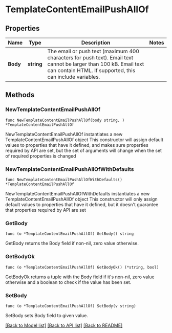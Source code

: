 # TemplateContentEmailPushAllOf

## Properties

Name | Type | Description | Notes
------------ | ------------- | ------------- | -------------
**Body** | **string** | The email or push text (maximum 400 characters for push text). Email text cannot be larger than 100 kB. Email text can contain HTML. If supported, this can include variables. | 

## Methods

### NewTemplateContentEmailPushAllOf

`func NewTemplateContentEmailPushAllOf(body string, ) *TemplateContentEmailPushAllOf`

NewTemplateContentEmailPushAllOf instantiates a new TemplateContentEmailPushAllOf object
This constructor will assign default values to properties that have it defined,
and makes sure properties required by API are set, but the set of arguments
will change when the set of required properties is changed

### NewTemplateContentEmailPushAllOfWithDefaults

`func NewTemplateContentEmailPushAllOfWithDefaults() *TemplateContentEmailPushAllOf`

NewTemplateContentEmailPushAllOfWithDefaults instantiates a new TemplateContentEmailPushAllOf object
This constructor will only assign default values to properties that have it defined,
but it doesn't guarantee that properties required by API are set

### GetBody

`func (o *TemplateContentEmailPushAllOf) GetBody() string`

GetBody returns the Body field if non-nil, zero value otherwise.

### GetBodyOk

`func (o *TemplateContentEmailPushAllOf) GetBodyOk() (*string, bool)`

GetBodyOk returns a tuple with the Body field if it's non-nil, zero value otherwise
and a boolean to check if the value has been set.

### SetBody

`func (o *TemplateContentEmailPushAllOf) SetBody(v string)`

SetBody sets Body field to given value.



[[Back to Model list]](../README.md#documentation-for-models) [[Back to API list]](../README.md#documentation-for-api-endpoints) [[Back to README]](../README.md)


